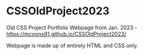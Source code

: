 # CSSOldProject2023
Old CSS Project Portfolio Webpage from Jan. 2023 - https://mcoons91.github.io/CSSOldProject2023/

Webpage is made up of entirely HTML and CSS only. 
